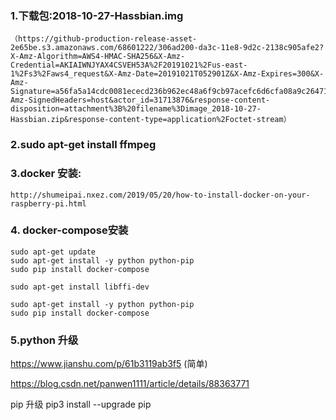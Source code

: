 ### 1.下载包:2018-10-27-Hassbian.img 
    （https://github-production-release-asset-2e65be.s3.amazonaws.com/68601222/306ad200-da3c-11e8-9d2c-2138c905afe2?X-Amz-Algorithm=AWS4-HMAC-SHA256&X-Amz-Credential=AKIAIWNJYAX4CSVEH53A%2F20191021%2Fus-east-1%2Fs3%2Faws4_request&X-Amz-Date=20191021T052901Z&X-Amz-Expires=300&X-Amz-Signature=a56fa5a14cdc0081ececd236b962ec48a6f9cb97acefc6d6cfa08a9c2647105a&X-Amz-SignedHeaders=host&actor_id=31713876&response-content-disposition=attachment%3B%20filename%3Dimage_2018-10-27-Hassbian.zip&response-content-type=application%2Foctet-stream）
### 2.sudo apt-get install ffmpeg

### 3.docker 安装:
    http://shumeipai.nxez.com/2019/05/20/how-to-install-docker-on-your-raspberry-pi.html
    
### 4. docker-compose安装
    sudo apt-get update
    sudo apt-get install -y python python-pip
    sudo pip install docker-compose
    
    sudo apt-get install libffi-dev

    sudo apt-get install -y python python-pip
    sudo pip install docker-compose
### 5.python 升级
   https://www.jianshu.com/p/61b3119ab3f5 (简单)
   
   https://blog.csdn.net/panwen1111/article/details/88363771
    
   pip 升级 
   pip3 install --upgrade pip
  
  
  
    
    
